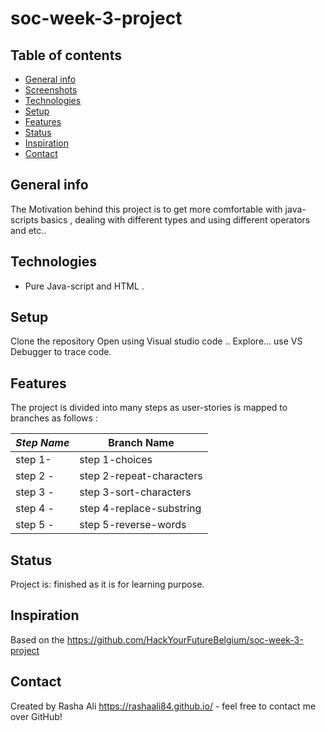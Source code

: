 # soc-week-3-project

## Table of contents

- [General info](#general-info)
- [Screenshots](#screenshots)
- [Technologies](#technologies)
- [Setup](#setup)
- [Features](#features)
- [Status](#status)
- [Inspiration](#inspiration)
- [Contact](#contact)

## General info

The Motivation behind this project is to get more comfortable with java-scripts basics , dealing with different types and using different operators and etc..



## Technologies

- Pure Java-script and HTML .

## Setup

Clone the repository
Open using Visual studio code ..
Explore...
use VS Debugger to trace code.

## Features

The project is divided into many steps as user-stories is mapped to branches as follows :

| _Step Name_ | Branch Name    |
| ----------- | -------------- |
| step 1-     | step 1-choices         |
| step 2 -    |  step 2-repeat-characters     |
| step 3 -    | step 3-sort-characters |
| step 4 -    |  step 4-replace-substring     |
| step 5 -    | step 5-reverse-words |

## Status

Project is: finished as it is for learning purpose.

## Inspiration

Based on the https://github.com/HackYourFutureBelgium/soc-week-3-project

## Contact

Created by Rasha Ali https://rashaali84.github.io/ - feel free to contact me over GitHub!

